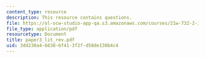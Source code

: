 ```yaml
---
content_type: resource
description: This resource contains questions.
file: https://ol-ocw-studio-app-qa.s3.amazonaws.com/courses/21w-732-2-introduction-to-technical-communication-ethics-in-science-and-technology-fall-2006/3dd230a466386f413f2fd58de130b4c4_paper3_lit_rev.pdf
file_type: application/pdf
resourcetype: Document
title: paper3_lit_rev.pdf
uid: 3dd230a4-6638-6f41-3f2f-d58de130b4c4
---
```

